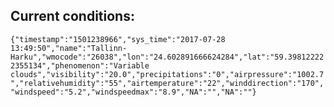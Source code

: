 ## Current conditions: 
 ``` {"timestamp":"1501238966","sys_time":"2017-07-28 13:49:50","name":"Tallinn-Harku","wmocode":"26038","lon":"24.602891666624284","lat":"59.398122222355134","phenomenon":"Variable clouds","visibility":"20.0","precipitations":"0","airpressure":"1002.7","relativehumidity":"55","airtemperature":"22","winddirection":"170","windspeed":"5.2","windspeedmax":"8.9","NA":"","NA":""} ```
